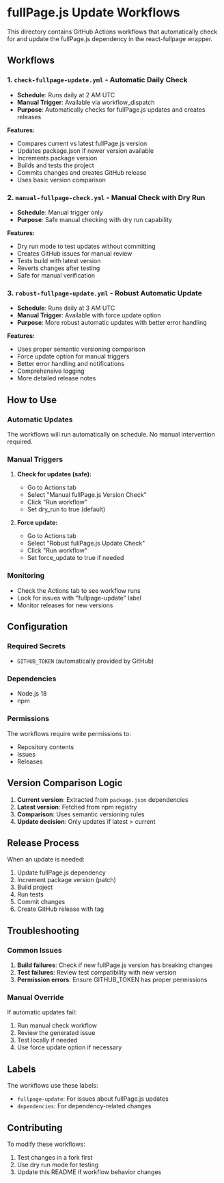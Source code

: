# fullPage.js Update Workflows

This directory contains GitHub Actions workflows that automatically check for and update the fullPage.js dependency in the react-fullpage wrapper.

## Workflows

### 1. `check-fullpage-update.yml` - Automatic Daily Check
- **Schedule**: Runs daily at 2 AM UTC
- **Manual Trigger**: Available via workflow_dispatch
- **Purpose**: Automatically checks for fullPage.js updates and creates releases

**Features:**
- Compares current vs latest fullPage.js version
- Updates package.json if newer version available
- Increments package version
- Builds and tests the project
- Commits changes and creates GitHub release
- Uses basic version comparison

### 2. `manual-fullpage-check.yml` - Manual Check with Dry Run
- **Schedule**: Manual trigger only
- **Purpose**: Safe manual checking with dry run capability

**Features:**
- Dry run mode to test updates without committing
- Creates GitHub issues for manual review
- Tests build with latest version
- Reverts changes after testing
- Safe for manual verification

### 3. `robust-fullpage-update.yml` - Robust Automatic Update
- **Schedule**: Runs daily at 3 AM UTC
- **Manual Trigger**: Available with force update option
- **Purpose**: More robust automatic updates with better error handling

**Features:**
- Uses proper semantic versioning comparison
- Force update option for manual triggers
- Better error handling and notifications
- Comprehensive logging
- More detailed release notes

## How to Use

### Automatic Updates
The workflows will run automatically on schedule. No manual intervention required.

### Manual Triggers

1. **Check for updates (safe):**
   - Go to Actions tab
   - Select "Manual fullPage.js Version Check"
   - Click "Run workflow"
   - Set dry_run to true (default)

2. **Force update:**
   - Go to Actions tab
   - Select "Robust fullPage.js Update Check"
   - Click "Run workflow"
   - Set force_update to true if needed

### Monitoring

- Check the Actions tab to see workflow runs
- Look for issues with "fullpage-update" label
- Monitor releases for new versions

## Configuration

### Required Secrets
- `GITHUB_TOKEN` (automatically provided by GitHub)

### Dependencies
- Node.js 18
- npm

### Permissions
The workflows require write permissions to:
- Repository contents
- Issues
- Releases

## Version Comparison Logic

1. **Current version**: Extracted from `package.json` dependencies
2. **Latest version**: Fetched from npm registry
3. **Comparison**: Uses semantic versioning rules
4. **Update decision**: Only updates if latest > current

## Release Process

When an update is needed:
1. Update fullPage.js dependency
2. Increment package version (patch)
3. Build project
4. Run tests
5. Commit changes
6. Create GitHub release with tag

## Troubleshooting

### Common Issues

1. **Build failures**: Check if new fullPage.js version has breaking changes
2. **Test failures**: Review test compatibility with new version
3. **Permission errors**: Ensure GITHUB_TOKEN has proper permissions

### Manual Override

If automatic updates fail:
1. Run manual check workflow
2. Review the generated issue
3. Test locally if needed
4. Use force update option if necessary

## Labels

The workflows use these labels:
- `fullpage-update`: For issues about fullPage.js updates
- `dependencies`: For dependency-related changes

## Contributing

To modify these workflows:
1. Test changes in a fork first
2. Use dry run mode for testing
3. Update this README if workflow behavior changes 